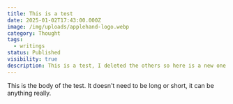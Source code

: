 ```yaml
---
title: This is a test
date: 2025-01-02T17:43:00.000Z
image: /img/uploads/applehand-logo.webp
category: Thought
tags:
  - writings
status: Published
visibility: true
description: This is a test, I deleted the others so here is a new one.
---
```

This is the body of the test. It doesn't need to be long or short, it can be anything really. 
